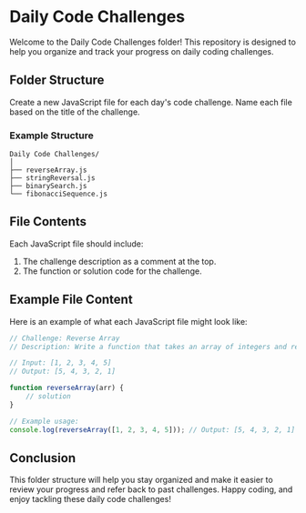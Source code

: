 # Daily Code Challenges

Welcome to the Daily Code Challenges folder! This repository is designed to help you organize and track your progress on daily coding challenges.

## Folder Structure

Create a new JavaScript file for each day's code challenge. Name each file based on the title of the challenge.

### Example Structure
```
Daily Code Challenges/
│
├── reverseArray.js
├── stringReversal.js
├── binarySearch.js
└── fibonacciSequence.js
```

## File Contents

Each JavaScript file should include:

1. The challenge description as a comment at the top.
2. The function or solution code for the challenge.

## Example File Content

Here is an example of what each JavaScript file might look like:

```javascript
// Challenge: Reverse Array
// Description: Write a function that takes an array of integers and returns the array with its elements reversed.

// Input: [1, 2, 3, 4, 5]
// Output: [5, 4, 3, 2, 1]

function reverseArray(arr) {
    // solution
}

// Example usage:
console.log(reverseArray([1, 2, 3, 4, 5])); // Output: [5, 4, 3, 2, 1]
```

## Conclusion

This folder structure will help you stay organized and make it easier to review your progress and refer back to past challenges. Happy coding, and enjoy tackling these daily code challenges!